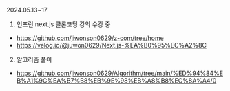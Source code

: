2024.05.13~17 


1. 인프런 next.js 클론코딩 강의 수강 중
 - https://github.com/jiwonson0629/z-com/tree/home
 - https://velog.io/@juwon0629/Next.js-%EA%B0%95%EC%A2%8C 
2. 알고리즘 풀이
 - https://github.com/jiwonson0629/Algorithm/tree/main/%ED%94%84%EB%A1%9C%EA%B7%B8%EB%9E%98%EB%A8%B8%EC%8A%A4/0
